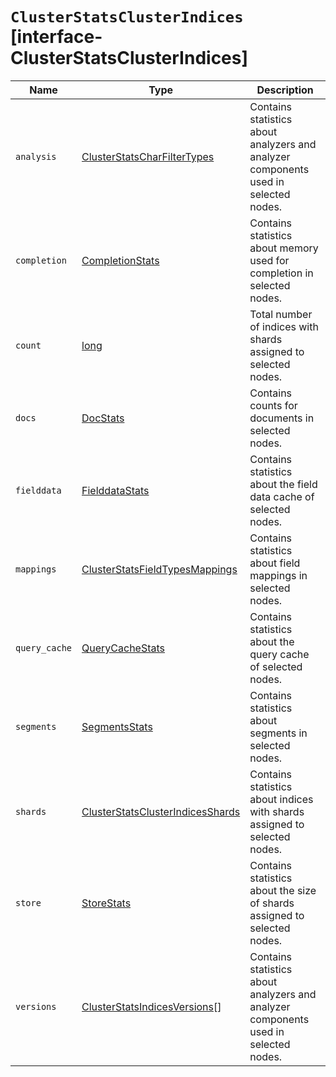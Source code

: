 # `ClusterStatsClusterIndices` [interface-ClusterStatsClusterIndices]

| Name | Type | Description |
| - | - | - |
| `analysis` | [ClusterStatsCharFilterTypes](./ClusterStatsCharFilterTypes.md) | Contains statistics about analyzers and analyzer components used in selected nodes. |
| `completion` | [CompletionStats](./CompletionStats.md) | Contains statistics about memory used for completion in selected nodes. |
| `count` | [long](./long.md) | Total number of indices with shards assigned to selected nodes. |
| `docs` | [DocStats](./DocStats.md) | Contains counts for documents in selected nodes. |
| `fielddata` | [FielddataStats](./FielddataStats.md) | Contains statistics about the field data cache of selected nodes. |
| `mappings` | [ClusterStatsFieldTypesMappings](./ClusterStatsFieldTypesMappings.md) | Contains statistics about field mappings in selected nodes. |
| `query_cache` | [QueryCacheStats](./QueryCacheStats.md) | Contains statistics about the query cache of selected nodes. |
| `segments` | [SegmentsStats](./SegmentsStats.md) | Contains statistics about segments in selected nodes. |
| `shards` | [ClusterStatsClusterIndicesShards](./ClusterStatsClusterIndicesShards.md) | Contains statistics about indices with shards assigned to selected nodes. |
| `store` | [StoreStats](./StoreStats.md) | Contains statistics about the size of shards assigned to selected nodes. |
| `versions` | [ClusterStatsIndicesVersions](./ClusterStatsIndicesVersions.md)[] | Contains statistics about analyzers and analyzer components used in selected nodes. |
